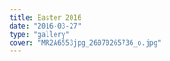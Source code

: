 ```yaml
---
title: Easter 2016
date: "2016-03-27"
type: "gallery"
cover: "MR2A6553jpg_26070265736_o.jpg"
---
```

